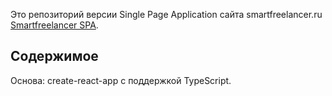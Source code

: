 Это репозиторий версии Single Page Application сайта smartfreelancer.ru [Smartfreelancer SPA](http://smart-spa.smartfreelancer.ru/).

## Содержимое

Основа: create-react-app с поддержкой TypeScript.
